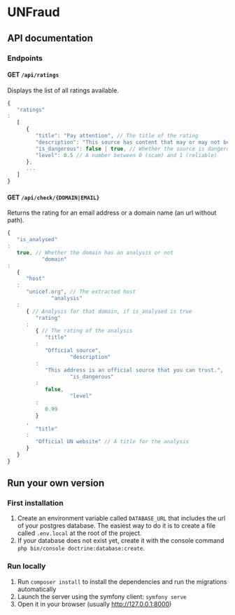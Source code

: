 # UNFraud

## API documentation

### Endpoints

#### GET `/api/ratings`

Displays the list of all ratings available.

```javascript
{
   "ratings"
:
   [
      {
         "title": "Pay attention", // The title of the rating
         "description": "This source has content that may or may not be legit",
         "is_dangerous": false | true, // Whether the source is dangerous or not. Available if probability is high enough
         "level": 0.5 // A number between 0 (scam) and 1 (reliable)
      },
      ...
   ]
}
```

#### GET `/api/check/{DOMAIN|EMAIL}`

Returns the rating for an email address or a domain name (an url without path).

```javascript
{
   "is_analysed"
:
   true, // Whether the domain has an analysis or not
           "domain"
:
   {
      "host"
   :
      "unicef.org", // The extracted host
              "analysis"
   :
      { // Analysis for that domain, if is_analysed is true
         "rating"
      :
         { // The rating of the analysis
            "title"
         :
            "Official source",
                    "description"
         :
            "This address is an official source that you can trust.",
                    "is_dangerous"
         :
            false,
                    "level"
         :
            0.99
         }
      ,
         "title"
      :
         "Official UN website" // A title for the analysis
      }
   }
}
```

## Run your own version

### First installation

1. Create an environment variable called `DATABASE_URL` that includes the url of your postgres database.
   The easiest way to do it is to create a file called `.env.local` at the root of the project.
2. If your database does not exist yet, create it with the console command `php bin/console doctrine:database:create`.

### Run locally

1. Run `composer install` to install the dependencies and run the migrations automatically
2. Launch the server using the symfony client: `symfony serve`
3. Open it in your browser (usually http://127.0.0.1:8000)
